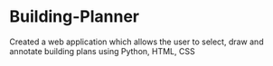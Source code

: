# Building-Planner

Created a web application which allows the user to select, draw and annotate building
plans using Python, HTML, CSS
